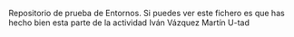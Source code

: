 Repositorio de prueba de Entornos. 
Si puedes ver este fichero es que has hecho bien esta parte de la actividad
Iván Vázquez Martín
U-tad
